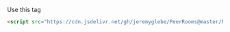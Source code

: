 Use this tag
```html
<script src="https://cdn.jsdelivr.net/gh/jeremyglebe/PeerRooms@master/PeerRooms.js"></script>
```